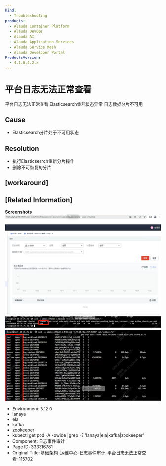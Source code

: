 ```yaml
---
kind:
  - Troubleshooting
products:
  - Alauda Container Platform
  - Alauda DevOps
  - Alauda AI
  - Alauda Application Services
  - Alauda Service Mesh
  - Alauda Developer Portal
ProductsVersion:
  - 4.1.0,4.2.x
---
```

<!-- A type of document that involves encountering a fault, diagnosing it, performing root cause analysis, and providing solutions. -->

# 平台日志无法正常查看

平台日志无法正常查看 Elasticsearch集群状态异常 日志数据分片不可用

## Cause
- Elasticsearch分片处于不可用状态

## Resolution
- 执行Elasticsearch重新分片操作
- 删除不可恢复的分片

## [workaround]

## [Related Information]
**Screenshots**
![](assets/ji-chu-jia-gou-yun-wei-zhong-xin-ri-zhi-shi-jian-shen-ji-ping-tai-ri-zhi-wu-fa-z/1755685224_99781_34531e_1.png)
![](assets/ji-chu-jia-gou-yun-wei-zhong-xin-ri-zhi-shi-jian-shen-ji-ping-tai-ri-zhi-wu-fa-z/mceclip0_1755746882197_grtlg.png)
![](assets/ji-chu-jia-gou-yun-wei-zhong-xin-ri-zhi-shi-jian-shen-ji-ping-tai-ri-zhi-wu-fa-z/mceclip1_1755746905317_sifos.png)
- Environment: 3.12.0
- lanaya
- ela
- kafka
- zookeeper
- kubectl get pod -A -owide |grep -E 'lanaya|ela|kafka|zookeeper'
- Component: 日志事件审计
- Page ID: 333316781
- Original Title: 基础架构-运维中心-日志事件审计-平台日志无法正常查看-115702
